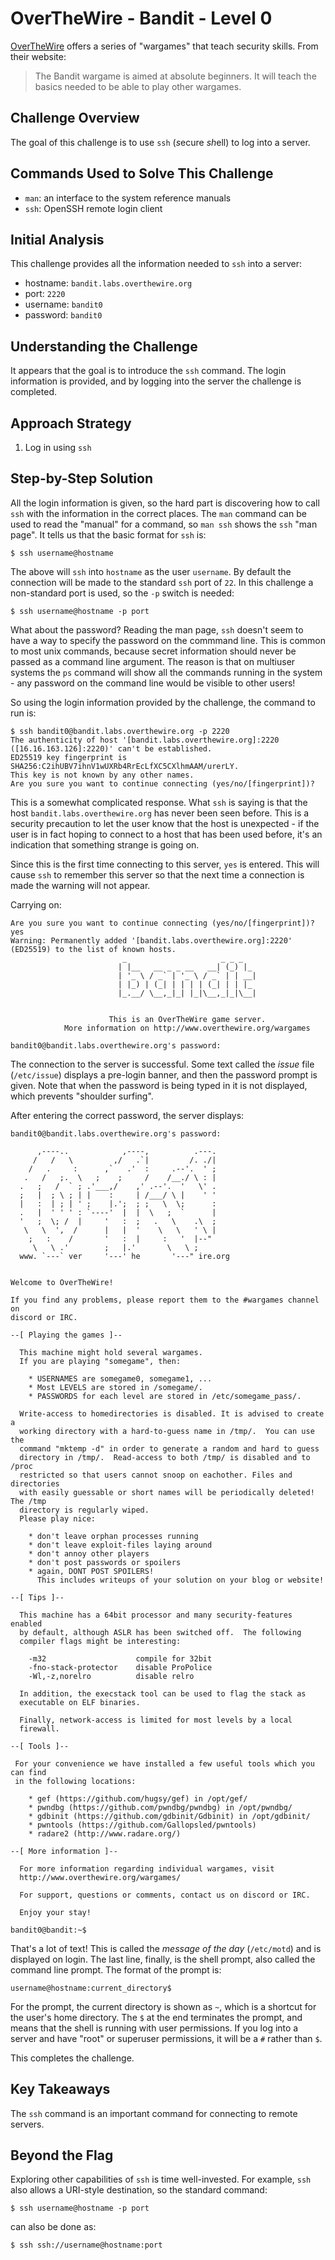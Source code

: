 # OverTheWire - Bandit - Level 0

[OverTheWire](https://overthewire.org) offers a series of "wargames" that teach
security skills. From their website:

> The Bandit wargame is aimed at absolute beginners. It will teach the basics
> needed to be able to play other wargames.

## Challenge Overview

The goal of this challenge is to use `ssh` (*s*ecure *sh*ell) to log into a
server.

## Commands Used to Solve This Challenge

- `man`: an interface to the system reference manuals
- `ssh`: OpenSSH remote login client

## Initial Analysis

This challenge provides all the information needed to `ssh` into a server:

- hostname: `bandit.labs.overthewire.org`
- port: `2220`
- username: `bandit0`
- password: `bandit0`

## Understanding the Challenge

It appears that the goal is to introduce the `ssh` command. The login
information is provided, and by logging into the server the challenge is
completed.

## Approach Strategy

1. Log in using `ssh`

## Step-by-Step Solution

All the login information is given, so the hard part is discovering how to call
`ssh` with the information in the correct places. The `man` command can be used
to read the "manual" for a command, so `man ssh` shows the `ssh` "man page". It
tells us that the basic format for `ssh` is:

```
$ ssh username@hostname
```

The above will `ssh` into `hostname` as the user `username`. By default the
connection will be made to the standard `ssh` port of `22`. In this challenge a
non-standard port is used, so the `-p` switch is needed:

```
$ ssh username@hostname -p port
```

What about the password? Reading the man page, `ssh` doesn't seem to have a way
to specify the password on the commmand line. This is common to most unix
commands, because secret information should never be passed as a command line
argument. The reason is that on multiuser systems the `ps` command will show all
the commands running in the system - any password on the command line would be
visible to other users!

So using the login information provided by the challenge, the command to run is:

```
$ ssh bandit0@bandit.labs.overthewire.org -p 2220
The authenticity of host '[bandit.labs.overthewire.org]:2220 ([16.16.163.126]:2220)' can't be established.
ED25519 key fingerprint is SHA256:C2ihUBV7ihnV1wUXRb4RrEcLfXC5CXlhmAAM/urerLY.
This key is not known by any other names.
Are you sure you want to continue connecting (yes/no/[fingerprint])?
```

This is a somewhat complicated response. What `ssh` is saying is that the host
`bandit.labs.overthewire.org` has never been seen before. This is a security
precaution to let the user know that the host is unexpected - if the user is in
fact hoping to connect to a host that has been used before, it's an indication
that something strange is going on.

Since this is the first time connecting to this server, `yes` is entered. This
will cause `ssh` to remember this server so that the next time a connection is
made the warning will not appear.

Carrying on:

```
Are you sure you want to continue connecting (yes/no/[fingerprint])? yes
Warning: Permanently added '[bandit.labs.overthewire.org]:2220' (ED25519) to the list of known hosts.
                         _                     _ _ _
                        | |__   __ _ _ __   __| (_) |_
                        | '_ \ / _` | '_ \ / _` | | __|
                        | |_) | (_| | | | | (_| | | |_
                        |_.__/ \__,_|_| |_|\__,_|_|\__|


                      This is an OverTheWire game server.
            More information on http://www.overthewire.org/wargames

bandit0@bandit.labs.overthewire.org's password:
```

The connection to the server is successful. Some text called the _issue_ file
(`/etc/issue`) displays a pre-login banner, and then the password prompt is
given. Note that when the password is being typed in it is not displayed, which
prevents "shoulder surfing".

After entering the correct password, the server displays:

```
bandit0@bandit.labs.overthewire.org's password:

      ,----..            ,----,          .---.
     /   /   \         ,/   .`|         /. ./|
    /   .     :      ,`   .'  :     .--'.  ' ;
   .   /   ;.  \   ;    ;     /    /__./ \ : |
  .   ;   /  ` ; .'___,/    ,' .--'.  '   \' .
  ;   |  ; \ ; | |    :     | /___/ \ |    ' '
  |   :  | ; | ' ;    |.';  ; ;   \  \;      :
  .   |  ' ' ' : `----'  |  |  \   ;  `      |
  '   ;  \; /  |     '   :  ;   .   \    .\  ;
   \   \  ',  /      |   |  '    \   \   ' \ |
    ;   :    /       '   :  |     :   '  |--"
     \   \ .'        ;   |.'       \   \ ;
  www. `---` ver     '---' he       '---" ire.org


Welcome to OverTheWire!

If you find any problems, please report them to the #wargames channel on
discord or IRC.

--[ Playing the games ]--

  This machine might hold several wargames.
  If you are playing "somegame", then:

    * USERNAMES are somegame0, somegame1, ...
    * Most LEVELS are stored in /somegame/.
    * PASSWORDS for each level are stored in /etc/somegame_pass/.

  Write-access to homedirectories is disabled. It is advised to create a
  working directory with a hard-to-guess name in /tmp/.  You can use the
  command "mktemp -d" in order to generate a random and hard to guess
  directory in /tmp/.  Read-access to both /tmp/ is disabled and to /proc
  restricted so that users cannot snoop on eachother. Files and directories
  with easily guessable or short names will be periodically deleted! The /tmp
  directory is regularly wiped.
  Please play nice:

    * don't leave orphan processes running
    * don't leave exploit-files laying around
    * don't annoy other players
    * don't post passwords or spoilers
    * again, DONT POST SPOILERS!
      This includes writeups of your solution on your blog or website!

--[ Tips ]--

  This machine has a 64bit processor and many security-features enabled
  by default, although ASLR has been switched off.  The following
  compiler flags might be interesting:

    -m32                    compile for 32bit
    -fno-stack-protector    disable ProPolice
    -Wl,-z,norelro          disable relro

  In addition, the execstack tool can be used to flag the stack as
  executable on ELF binaries.

  Finally, network-access is limited for most levels by a local
  firewall.

--[ Tools ]--

 For your convenience we have installed a few useful tools which you can find
 in the following locations:

    * gef (https://github.com/hugsy/gef) in /opt/gef/
    * pwndbg (https://github.com/pwndbg/pwndbg) in /opt/pwndbg/
    * gdbinit (https://github.com/gdbinit/Gdbinit) in /opt/gdbinit/
    * pwntools (https://github.com/Gallopsled/pwntools)
    * radare2 (http://www.radare.org/)

--[ More information ]--

  For more information regarding individual wargames, visit
  http://www.overthewire.org/wargames/

  For support, questions or comments, contact us on discord or IRC.

  Enjoy your stay!

bandit0@bandit:~$
```

That's a lot of text! This is called the _message of the day_ (`/etc/motd`) and
is displayed on login. The last line, finally, is the shell prompt, also called
the command line prompt. The format of the prompt is:

```
username@hostname:current_directory$
```

For the prompt, the current directory is shown as `~`, which is a shortcut for
the user's home directory. The `$` at the end terminates the prompt, and means
that the shell is running with user permissions. If you log into a server and
have "root" or superuser permissions, it will be a `#` rather than `$`.

This completes the challenge.

## Key Takeaways

The `ssh` command is an important command for connecting to remote servers.

## Beyond the Flag

Exploring other capabilities of `ssh` is time well-invested. For example, `ssh`
also allows a URI-style destination, so the standard command:

```
$ ssh username@hostname -p port
```

can also be done as:

```
$ ssh ssh://username@hostname:port
```
